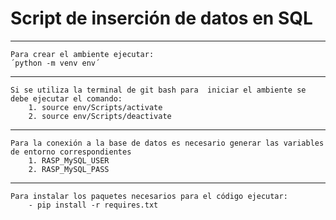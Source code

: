 # Script de inserción de datos en SQL

- - - 
~~~
Para crear el ambiente ejecutar:  
´python -m venv env´
~~~
- - - 
~~~
Si se utiliza la terminal de git bash para  iniciar el ambiente se debe ejecutar el comando:
	1. source env/Scripts/activate
	2. source env/Scripts/deactivate
~~~

- - - 
  
~~~
Para la conexión a la base de datos es necesario generar las variables de entorno correspondientes
	1. RASP_MySQL_USER
	2. RASP_MySQL_PASS
~~~

- - - 

~~~
Para instalar los paquetes necesarios para el código ejecutar:
	- pip install -r requires.txt
~~~
